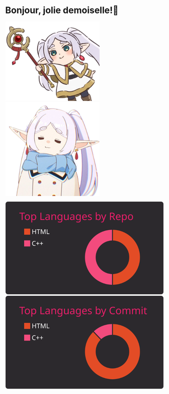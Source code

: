 # Bonjour, jolie demoiselle!👋
<div id="header" align="left">
  <img src="Screenshot_2023-11-30_231327-removebg.png" width="300"/>
  <img src="z5033005982882_ac2ad52fc792813fe83cc8d795504f4a-PhotoRoom.png-PhotoRoom.png" width="300"/>
</div>

[![](https://raw.githubusercontent.com/niifuji/niifuji/master/profile-summary-card-output/monokai/1-repos-per-language.svg)](https://github.com/vn7n24fzkq/github-profile-summary-cards) [![](https://raw.githubusercontent.com/niifuji/niifuji/master/profile-summary-card-output/monokai/2-most-commit-language.svg)](https://github.com/vn7n24fzkq/github-profile-summary-cards)

